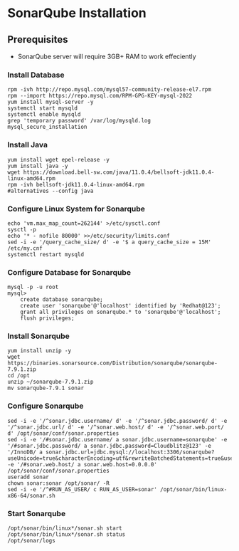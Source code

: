 # SonarQube Installation

## Prerequisites
- SonarQube server will require 3GB+ RAM to work effeciently

### Install Database
```shell
rpm -ivh http://repo.mysql.com/mysql57-community-release-el7.rpm
rpm --import https://repo.mysql.com/RPM-GPG-KEY-mysql-2022
yum install mysql-server -y
systemctl start mysqld
systemctl enable mysqld
grep 'temporary password' /var/log/mysqld.log
mysql_secure_installation
```

### Install Java
```shell
yum install wget epel-release -y
yum install java -y
wget https://download.bell-sw.com/java/11.0.4/bellsoft-jdk11.0.4-linux-amd64.rpm
rpm -ivh bellsoft-jdk11.0.4-linux-amd64.rpm
#alternatives --config java
```

### Configure Linux System for Sonarqube
```shell
echo 'vm.max_map_count=262144' >/etc/sysctl.conf
sysctl -p
echo '* - nofile 80000' >>/etc/security/limits.conf
sed -i -e '/query_cache_size/ d' -e '$ a query_cache_size = 15M' /etc/my.cnf
systemctl restart mysqld
```
### Configure Database for Sonarqube
```shell
mysql -p -u root
mysql>
    create database sonarqube;
    create user 'sonarqube'@'localhost' identified by 'Redhat@123';
    grant all privileges on sonarqube.* to 'sonarqube'@'localhost';
    flush privileges;
```
### Install Sonarqube
```shell
yum install unzip -y
wget https://binaries.sonarsource.com/Distribution/sonarqube/sonarqube-7.9.1.zip
cd /opt
unzip ~/sonarqube-7.9.1.zip
mv sonarqube-7.9.1 sonar
```
### Configure Sonarqube
```shell
sed -i -e '/^sonar.jdbc.username/ d' -e '/^sonar.jdbc.password/ d' -e '/^sonar.jdbc.url/ d' -e '/^sonar.web.host/ d' -e '/^sonar.web.port/ d' /opt/sonar/conf/sonar.properties
sed -i -e '/#sonar.jdbc.username/ a sonar.jdbc.username=sonarqube' -e '/#sonar.jdbc.password/ a sonar.jdbc.password=Cloudblitz@123' -e '/InnoDB/ a sonar.jdbc.url=jdbc.mysql://localhost:3306/sonarqube?useUnicode=true&characterEncoding=utf&rewriteBatchedStatements=true&useConfigs=maxPerformance' -e '/#sonar.web.host/ a sonar.web.host=0.0.0.0' /opt/sonar/conf/sonar.properties
useradd sonar
chown sonar:sonar /opt/sonar/ -R
sed -i -e '/^#RUN_AS_USER/ c RUN_AS_USER=sonar' /opt/sonar/bin/linux-x86-64/sonar.sh
```
### Start Sonarqube
```shell
/opt/sonar/bin/linux*/sonar.sh start
/opt/sonar/bin/linux*/sonar.sh status
/opt/sonar/logs



